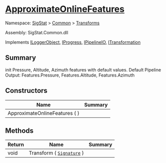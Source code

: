 # [ApproximateOnlineFeatures](./ApproximateOnlineFeatures.md)

Namespace: [SigStat]() > [Common]() > [Transforms]()

Assembly: SigStat.Common.dll

Implements [ILoggerObject](./../ILoggerObject.md), [IProgress](./../Helpers/IProgress.md), [IPipelineIO](./../Pipeline/IPipelineIO.md), [ITransformation](./../ITransformation.md)

## Summary
init Pressure, Altitude, Azimuth features with default values.  <para>Default Pipeline Output: Features.Pressure, Features.Altitude, Features.Azimuth</para>

## Constructors

| Name | Summary | 
| --- | --- | 
| ApproximateOnlineFeatures (  ) |  | 


## Methods

| Return | Name | Summary | 
| --- | --- | --- | 
| void | Transform ( [`Signature`](./../Signature.md) ) |  | 


